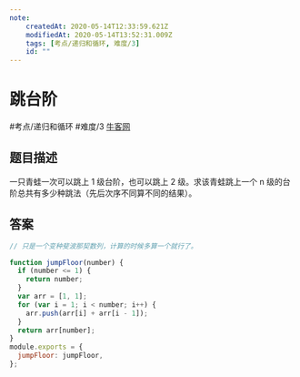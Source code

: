```yaml
---
note:
    createdAt: 2020-05-14T12:33:59.621Z
    modifiedAt: 2020-05-14T13:52:31.009Z
    tags: [考点/递归和循环, 难度/3]
    id: ""
---
```

# 跳台阶
#考点/递归和循环 #难度/3 [牛客网](https://www.nowcoder.com/practice/8c82a5b80378478f9484d87d1c5f12a4?tpId=13&tqId=11161&tPage=2&rp=2&ru=/ta/coding-interviews&qru=/ta/coding-interviews/question-ranking)
<!-- @crossnote.comment "id":"d8fdeccf-ebb4-4706-baef-a158eccc41f5" -->  
## 题目描述
一只青蛙一次可以跳上 1 级台阶，也可以跳上 2 级。求该青蛙跳上一个 n 级的台阶总共有多少种跳法（先后次序不同算不同的结果）。

## 答案

```javascript
// 只是一个变种斐波那契数列，计算的时候多算一个就行了。

function jumpFloor(number) {
  if (number <= 1) {
    return number;
  }
  var arr = [1, 1];
  for (var i = 1; i < number; i++) {
    arr.push(arr[i] + arr[i - 1]);
  }
  return arr[number];
}
module.exports = {
  jumpFloor: jumpFloor,
};
```